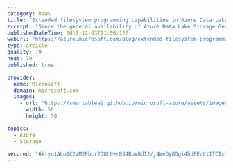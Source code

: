 ```yaml
---
category: news
title: "Extended filesystem programming capabilities in Azure Data Lake Storage"
excerpt: "Since the general availability of Azure Data Lake Storage Gen2 in February 2019, customers have been getting insights at cloud scale faster than ever before. Integration to analytics engines is critical for their analytics workloads and equally important is the ability to programmatically ingest, manage,"
publishedDateTime: 2019-12-03T11:00:12Z
webUrl: "https://azure.microsoft.com/blog/extended-filesystem-programming-capabilities-in-azure-data-lake-storage/"
type: article
quality: 79
heat: 79
published: true

provider:
  name: Microsoft
  domain: microsoft.com
  images:
    - url: "https://smartableai.github.io/microsoft-azure/assets/images/organizations/microsoft.com-50x50.jpg"
      width: 50
      height: 50

topics:
  - Azure
  - Storage

secured: "6ktyo1ALo1C2zM2Fbcr2DUtN+r834BpVGd12/j4WeDy0Dgi4hdPEcCt1TCIcI6yBlO/eY+oASBZpeWWT9uLtXFv6MJs9CZdGqxFlWkmRc4VFxUbWQ8655iYEEA5oSQh3rw5tQYy46UZxH4g3obMlIo65XoX2AO8AmKjv1CiOazzj9+6apdpdlxV2G6IdWPRR/eNEEQCEbc0TZVvOQWJEb5rIENGs6mEFCDPOy47nbnSKzaZxz2cMCPQjOdDYtDz6joBzBb733chMfj6x+AJzg3hw0VxxMlwDeQr4UZfMKdXumaj5gdWr9qNqEv65WdtvCyHlArwtVYiPrNNqmeK7wA==;ZQQDgXrQsiZpNaVT5PDdWw=="
---
```


